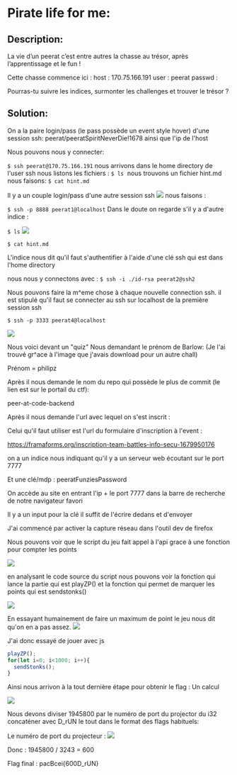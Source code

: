 # Pirate life for me:
## Description:
La vie d’un peerat c’est entre autres la chasse au trésor,
après l’apprentissage et le fun !

 
Cette chasse commence ici :
host : 170.75.166.191
user : peerat
passwd :
 
Pourras-tu suivre les indices, surmonter les challenges
et trouver le trésor ?
## Solution:
On a la paire login/pass (le pass possède un event style hover) d'une session ssh:
peerat/peeratSpiritNeverDie!1678
ainsi que l'ip de l'host

Nous pouvons nous y connecter:

`$ ssh peerat@170.75.166.191`
nous arrivons dans le home directory de l'user ssh nous listons les fichiers :
```$ ls```
<img src="">
nous trouvons un fichier hint.md
nous faisons:
```$ cat hint.md```

Il y a un couple login/pass d'une autre session ssh
<img src="https://cdn.discordapp.com/attachments/919873849015828510/1101476186997145651/image.png">
nous faisons : 

```$ ssh -p 8888 peerat1@localhost```
Dans le doute on regarde s'il y a d'autre indice :

```$ ls```
<img src="https://cdn.discordapp.com/attachments/919873849015828510/1101476470775349248/image.png">

```$ cat hint.md```

L'indice nous dit qu'il faut s'authentifier à l'aide d'une clé ssh qui est dans l'home directory

nous nous y connectons avec :
```$ ssh -i ./id-rsa peerat2@ssh2```

Nous pouvons faire la m^eme chose à chaque nouvelle connection ssh.
il est stipulé qu'il faut se connecter au ssh sur localhost de la première session ssh

```$ ssh -p 3333 peerat4@localhost```

<img src="https://cdn.discordapp.com/attachments/919873849015828510/1101477300635189289/image.png">

Nous voici devant un "quiz"
Nous demandant le prénom de Barlow:
(Je l'ai trouvé gr^ace à l'image que j'avais download pour un autre chall)

Prénom = philipz

Après il nous demande le nom du repo qui possède le plus de commit (le lien est sur le portail du ctf):

peer-at-code-backend

Après il nous demande l'url avec lequel on s'est inscrit :

Celui qu'il faut utiliser est l'url du formulaire d'inscription à l'event :

https://framaforms.org/inscription-team-battles-info-secu-1679950176

on a un indice nous indiquant qu'il y a un serveur web écoutant sur le port 7777 

Et une clé/mdp :
peeratFunziesPassword

On accède au site en entrant l'ip + le port 7777 dans la barre de recherche de notre navigateur favori

Il y a un input pour la clé il suffit de l'écrire dedans et d'envoyer

J'ai commencé par activer la capture réseau dans l'outil dev de firefox

Nous pouvons voir que le script du jeu fait appel à l'api grace à une fonction pour compter les points

<img src="https://cdn.discordapp.com/attachments/919873849015828510/1101478873557909548/image.png">

en analysant le code source du script nous pouvons voir la fonction qui lance la partie qui est playZP() et la fonction qui permet de marquer les points qui est sendstonks()

<img src="https://cdn.discordapp.com/attachments/919873849015828510/1101478514626134097/image.png">

En essayant humainement de faire un maximum de point le jeu nous dit qu'on en a pas assez.
<img src="https://cdn.discordapp.com/attachments/919873849015828510/1101477814290624562/image.png">

J'ai donc essayé de jouer avec js

```js
playZP();
for(let i=0; i<1000; i++){
  sendStonks();
}
```

Ainsi nous arrivon à la tout dernière étape pour obtenir le flag : 
Un calcul

<img src="https://cdn.discordapp.com/attachments/919873849015828510/1101475812491939870/image.png">

Nous devons diviser 1945800 par le numéro de port du projector du i32 concaténer avec D_rUN le tout dans le format des flags habituels:

Le numéro de port du projecteur :
<img src="https://media.discordapp.net/attachments/1070815344559665194/1101352776644186193/SPOILER_IMG_20230425_073913_822.jpg">

Donc :
1945800 / 3243 = 600

Flag final : pacBcei{600D_rUN}